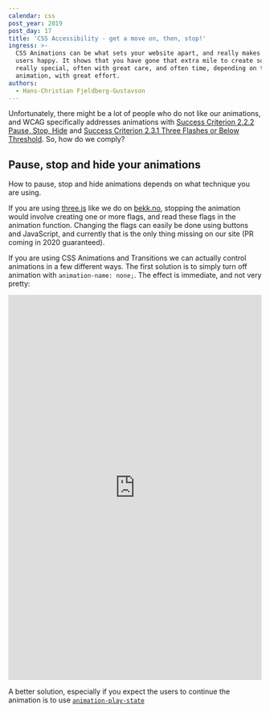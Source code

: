 ```yaml
---
calendar: css
post_year: 2019
post_day: 17
title: 'CSS Accessibility - get a move on, then, stop!'
ingress: >-
  CSS Animations can be what sets your website apart, and really makes your
  users happy. It shows that you have gone that extra mile to create something
  really special, often with great care, and often time, depending on the
  animation, with great effort.
authors:
  - Hans-Christian Fjeldberg-Gustavson
---
```

Unfortunately, there might be a lot of people who do not like our animations, and WCAG specifically addresses animations with [Success Criterion 2.2.2 Pause, Stop, Hide](https://www.w3.org/TR/UNDERSTANDING-WCAG20/time-limits-pause.html) and [Success Criterion 2.3.1 Three Flashes or Below Threshold](https://www.w3.org/TR/UNDERSTANDING-WCAG20/seizure-does-not-violate.html). So, how do we comply?

## Pause, stop and hide your animations

How to pause, stop and hide animations depends on what technique  you are using. 

If you are using [three.js](https://threejs.org) like we do on [bekk.no](https://www.bekk.no), stopping the animation would involve creating one or more flags, and read these flags in the animation function. Changing the flags can easily be done using buttons and JavaScript, and currently that is the only thing missing on our site (PR coming in 2020 guaranteed).

If you are using CSS Animations and Transitions we can actually control animations in a few different ways. The first solution is to simply turn off animation with `animation-name: none;`. The effect is immediate, and not very pretty:

<iframe height="765" style="width: 100%;" scrolling="no" title="tree with decorations and stoppable animations" src="https://codepen.io/hcfjeldberg/embed/QWwKozg?height=765&theme-id=default&default-tab=css,result" frameborder="no" allowtransparency="true" allowfullscreen="true">
  See the Pen <a href='https://codepen.io/hcfjeldberg/pen/QWwKozg'>tree with decorations and stoppable animations</a> by Hans-Christian Fjeldberg-Gustavson
  (<a href='https://codepen.io/hcfjeldberg'>@hcfjeldberg</a>) on <a href='https://codepen.io'>CodePen</a>.
</iframe>

A better solution, especially if you expect the users to continue the animation is to use [`animation-play-state`](https://developer.mozilla.org/en-US/docs/Web/CSS/animation-play-state`)
